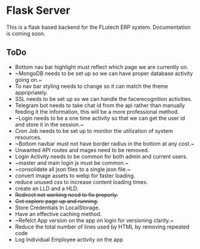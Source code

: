# Flask Server
This is a flask based backend for the FLutech ERP system. Documentation is coming soon.

## ToDo

* Bottom nav bar highlight must reflect which page we are currently on.
* ~MongoDB needs to be set up so we can have proper database activity going on.~
* To nav bar styling needs to change so it can match the theme appripriately. 
* SSL needs to be set up so we can handle the facerecognition activities.
* Telegram bot needs to take chat id from the api rather than manually feeding it the information, this will be a more professional method.
* ~Login needs to be a one time activity so that we can get the user id and store it in the session.~
* Cron Job needs to be set up to monitor the utilization of system resources.
* ~Bottom navbar must not have border radius in the bottom at any cost.~
* Unwanted API routes and mages need to be removed.
* Login Activity needs to be common for both admin and current users.
* ~master and main login js must be common.~
* ~consolidate all json files to a single json file.~
* convert image assets to webp for faster loading.
* reduce unused css to increase content loading times.
* create an LLD and a HLD.
* ~~Redirect not working need to fix properly.~~
* ~~Get explore page up and running.~~
* Store Credentials In LocalStorage.
* Have an effective caching method.
* ~Refelct App version on the app on login for versioning clarity.~
* Reduce the total number of lines used by HTML by removing repeated code
* Log Individual Employee activity on the app

